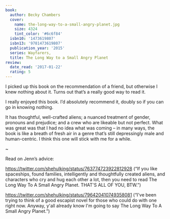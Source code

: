 ```yaml
---
book:
  author: Becky Chambers
  cover:
    name: the-long-way-to-a-small-angry-planet.jpg
    size: 4324
    tint_color: '#6c6f84'
  isbn10: '1473619807'
  isbn13: '9781473619807'
  publication_year: '2015'
  series: Wayfarers,
  title: The Long Way to a Small Angry Planet
review:
  date_read: '2017-01-22'
  rating: 5
---
```


I picked up this book on the recommendation of a friend, but otherwise I knew nothing about it. Turns out that’s a really good way to read it.

I really enjoyed this book. I’d absolutely recommend it, doubly so if you can go in knowing nothing.

It has thoughtful, well-crafted aliens; a nuanced treatment of gender, pronouns and prejudice; and a crew who are likeable but not perfect. What was great was that I had no idea what was coming – in many ways, the book is like a breath of fresh air in a genre that’s still depressingly male and human-centric. I think this one will stick with me for a while.

~

Read on Jenn’s advice:

https://twitter.com/shehulking/status/763774723922812928 (“If you like spaceships, found families, intelligently and thoughtfully created aliens, and characters who cry and hug each other a lot, then you need to read The Long Way To A Small Angry Planet. THAT'S ALL OF YOU, BTW.”)

https://twitter.com/shehulking/status/796420410749358081 (“I've been trying to think of a good escapist novel for those who could do with one right now. Anyway, y'all already know I'm going to say The Long Way To A Small Angry Planet.”)